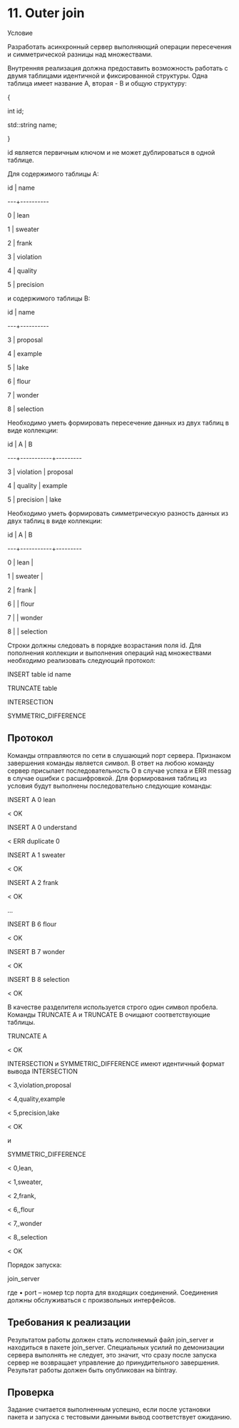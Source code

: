 # 11. Outer join

Условие

Разработать асинхронный сервер выполняющий операции пересечения и симметрической разницы над множествами.

Внутренняя реализация должна предоставить возможность работать с двумя таблицами идентичной и фиксированной структуры. Одна таблица имеет название A, вторая - B и общую структуру:

{

int id;

std::string name;

}

id является первичным ключом и не может дублироваться в одной таблице.

Для содержимого таблицы A:

id | name

---+----------

0 | lean

1 | sweater

2 | frank

3 | violation

4 | quality

5 | precision

и содержимого таблицы B:

id | name

---+----------

3 | proposal

4 | example

5 | lake

6 | flour

7 | wonder

8 | selection

Необходимо уметь формировать пересечение данных из двух таблиц в виде коллекции:

id | A | B

---+-----------+---------

3 | violation | proposal

4 | quality | example

5 | precision | lake

Необходимо уметь формировать симметрическую разность данных из двух таблиц в виде коллекции:

id | A | B

---+-----------+---------

0 | lean |

1 | sweater |

2 | frank |

6 | | flour

7 | | wonder

8 | | selection

Строки должны следовать в порядке возрастания поля id. Для пополнения коллекции и выполнения операций над множествами необходимо реализовать следующий протокол:

INSERT table id name

TRUNCATE table

INTERSECTION

SYMMETRIC_DIFFERENCE


## Протокол

Команды отправляются по сети в слушающий порт сервера. Признаком завершения команды является символ. В ответ на любою команду сервер присылает последовательность O
в случае успеха и ERR messag в случае ошибки с расшифровкой. Для формирования таблиц из условия будут выполнены последовательно следующие команды:

INSERT A 0 lean

< OK

INSERT A 0 understand

< ERR duplicate 0

INSERT A 1 sweater

< OK

INSERT A 2 frank

< OK

...

INSERT B 6 flour

< OK

INSERT B 7 wonder

< OK

INSERT B 8 selection

< OK

В качестве разделителя используется строго один символ пробела. Команды TRUNCATE A и TRUNCATE B очищают соответствующие таблицы.

TRUNCATE A

< OK

INTERSECTION и SYMMETRIC_DIFFERENCE имеют идентичный формат вывода
INTERSECTION

< 3,violation,proposal

< 4,quality,example

< 5,precision,lake

< OK

и

SYMMETRIC_DIFFERENCE

< 0,lean,

< 1,sweater,

< 2,frank,

< 6,,flour

< 7,,wonder

< 8,,selection

< OK


Порядок запуска:

join_server <port>

где • port – номер tcp порта для входящих соединений. Соединения должны обслуживаться с произвольных интерфейсов.



## Требования к реализации

Результатом работы должен стать исполняемый файл join_server и находиться в пакете join_server. Специальных усилий по демонизации сервера выполнять не следует, это значит, что сразу после запуска сервер не возвращает управление до принудительного завершения. Результат работы должен быть опубликован на bintray.



## Проверка

Задание считается выполненным успешно, если после установки пакета и запуска с тестовыми данными вывод соответствует ожиданию.